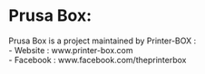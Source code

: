<h1>Prusa Box: </h1>
<p>Prusa Box is a project maintained by Printer-BOX :<br>
- Website : www.printer-box.com<br>
- Facebook : www.facebook.com/theprinterbox</p>
